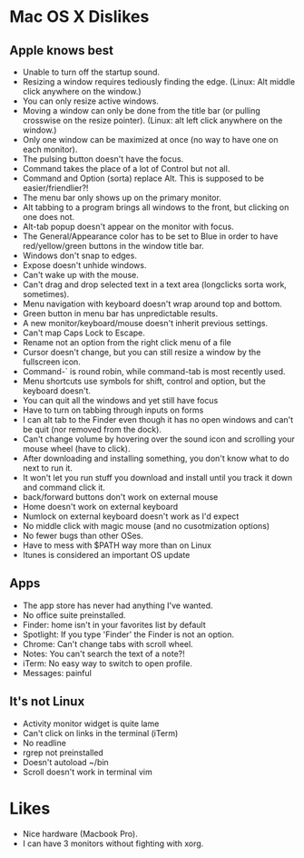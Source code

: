 # Mac OS X Dislikes

## Apple knows best

* Unable to turn off the startup sound.
* Resizing a window requires tediously finding the edge. (Linux: Alt middle click anywhere on the window.)
* You can only resize active windows.
* Moving a window can only be done from the title bar (or pulling crosswise on the resize pointer). (Linux: alt left click anywhere on the window.)
* Only one window can be maximized at once (no way to have one on each monitor).
* The pulsing button doesn't have the focus.
* Command takes the place of a lot of Control but not all.
* Command and Option (sorta) replace Alt. This is supposed to be easier/friendlier?!
* The menu bar only shows up on the primary monitor.
* Alt tabbing to a program brings all windows to the front, but clicking on one does not.
* Alt-tab popup doesn't appear on the monitor with focus.
* The General/Appearance color has to be set to Blue in order to have red/yellow/green buttons in the window title bar.
* Windows don't snap to edges.
* Expose doesn't unhide windows.
* Can't wake up with the mouse.
* Can't drag and drop selected text in a text area (longclicks sorta work, sometimes).
* Menu navigation with keyboard doesn't wrap around top and bottom.
* Green button in menu bar has unpredictable results.
* A new monitor/keyboard/mouse doesn't inherit previous settings.
* Can't map Caps Lock to Escape.
* Rename not an option from the right click menu of a file
* Cursor doesn't change, but you can still resize a window by the fullscreen icon.
* Command-` is round robin, while command-tab is most recently used.
* Menu shortcuts use symbols for shift, control and option, but the keyboard doesn't.
* You can quit all the windows and yet still have focus
* Have to turn on tabbing through inputs on forms
* I can alt tab to the Finder even though it has no open windows and can't be quit (nor removed from the dock).
* Can't change volume by hovering over the sound icon and scrolling your mouse wheel (have to click).
* After downloading and installing something, you don't know what to do next to run it.
* It won't let you run stuff you download and install until you track it down and command click it.
* back/forward buttons don't work on external mouse
* Home doesn't work on external keyboard
* Numlock on external keyboard doesn't work as I'd expect
* No middle click with magic mouse (and no cusotmization options)
* No fewer bugs than other OSes.
* Have to mess with $PATH way more than on Linux
* Itunes is considered an important OS update

## Apps

* The app store has never had anything I've wanted.
* No office suite preinstalled.
* Finder: home isn't in your favorites list by default
* Spotlight: If you type 'Finder' the Finder is not an option.
* Chrome: Can't change tabs with scroll wheel.
* Notes: You can't search the text of a note?!
* iTerm: No easy way to switch to open profile.
* Messages: painful

## It's not Linux

* Activity monitor widget is quite lame
* Can't click on links in the terminal (iTerm)
* No readline
* rgrep not preinstalled
* Doesn't autoload ~/bin
* Scroll doesn't work in terminal vim

# Likes

* Nice hardware (Macbook Pro).
* I can have 3 monitors without fighting with xorg.
